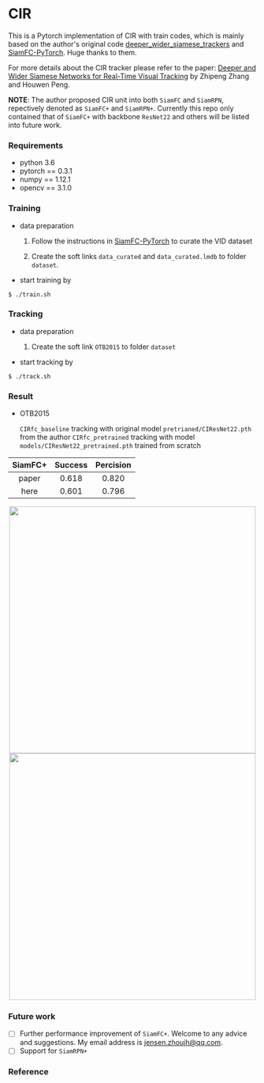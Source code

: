 # CIR

This is a Pytorch implementation of CIR with train codes, which is mainly based on the author's original code [deeper_wider_siamese_trackers](https://github.com/cvpr2019/deeper_wider_siamese_trackers) and [SiamFC-PyTorch](https://github.com/StrangerZhang/SiamFC-PyTorch). Huge thanks to them.

For more details about the CIR tracker please refer to the paper: [Deeper and Wider Siamese Networks for Real-Time Visual Tracking](https://arxiv.org/abs/1901.01660?context=cs) by Zhipeng Zhang and Houwen Peng.

**NOTE**: The author proposed CIR unit into both `SiamFC` and `SiamRPN`, repectively denoted as `SiamFC+` and `SiamRPN+`. Currently this repo only contained that of `SiamFC+` with backbone `ResNet22` and others will be listed into future work.

### Requirements
- python 3.6
- pytorch == 0.3.1
- numpy == 1.12.1
- opencv == 3.1.0

### Training
- data preparation

  1. Follow the instructions in [SiamFC-PyTorch](https://github.com/StrangerZhang/SiamFC-PyTorch) to curate the VID dataset
  
  2. Create the soft links `data_curated` and `data_curated.lmdb` to folder `dataset`.
  
- start training by
```
$ ./train.sh
```

### Tracking
- data preparation

  1. Create the soft link `OTB2015` to folder `dataset`
 
- start tracking by
```
$ ./track.sh
```

### Result
- OTB2015

  `CIRfc_baseline` tracking with original model `pretrianed/CIResNet22.pth` from the author 
  `CIRfc_pretrained` tracking with model `models/CIResNet22_pretrained.pth` trained from scratch


SiamFC+  | Success | Percision
:-------------: | :-------------: | :-------------:
paper  | 0.618 | 0.820
here  | 0.601 | 0.796

<center class="half">
   <img src="https://i.postimg.cc/sxZCTVZN/success-plots.png" width = "500"/><img src="https://i.postimg.cc/Y9PwN4jF/precision-plots.png" width = "500"/>
</center>

### Future work
- [ ] Further performance improvement of `SiamFC+`. Welcome to any advice and suggestions. My email address is jensen.zhoujh@qq.com.
- [ ] Support for `SiamRPN+`

### Reference
